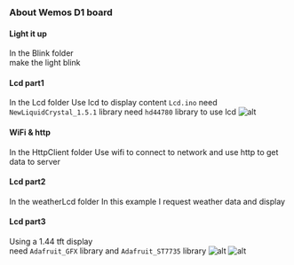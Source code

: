 ### About Wemos D1 board
#### Light it up
In the Blink folder     
make the light blink
#### Lcd part1
In the Lcd folder
Use lcd to display content 
`Lcd.ino` need `NewLiquidCrystal_1.5.1` library
need `hd44780` library to use lcd
![alt](https://github.com/zxj17815/wemos_board/picture/lcd1/lcd1.jpeg)
#### WiFi & http
In the HttpClient folder
Use wifi to connect to network and use http to get data to server        
#### Lcd part2
In the weatherLcd folder
In this example I request weather data and display
#### Lcd part3
Using a 1.44 tft display        
need `Adafruit_GFX` library and `Adafruit_ST7735` library
![alt](https://github.com/zxj17815/wemos_board/picture/lcd3/wemos.jpeg)
![alt](https://github.com/zxj17815/wemos_board/picture/lcd3/tft.jpeg)
